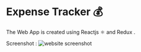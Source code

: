 # Expense Tracker 💰
 
 The Web App is created using Reactjs ⚛️ and Redux .
 
 Screenshot :
 ![website screenshot](https://github.com/saikrishnadas/Expense-Tracker/blob/main/Screenshot%20%182.png)
 
